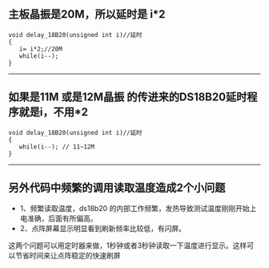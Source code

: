 ## 主板晶振是20M，所以延时是 i*2 ##

    void delay_18B20(unsigned int i)//延时
    {
       i= i*2;//20M
       while(i--);
    }
    

----------


## 如果是11M 或是12M晶振 的传进来的DS18B20延时程序就是i，不用*2 ##

    void delay_18B20(unsigned int i)//延时
    {
       while(i--); // 11~12M
    }
    

----------

## 另外代码中频繁的调用读取温度造成2个小问题 ##


- 1、频繁读取温度，ds18b20 的内部工作频繁，发热导致测试温度刚刚开始上电准确，后面有所偏高。
- 2、点阵屏幕显示明显看到刷新频率比较低，有闪屏。

这两个问题可以用定时器来做，1秒钟或者3秒钟读取一下温度进行显示。这样可以节省时间来让点阵稳定的快速刷屏
